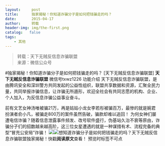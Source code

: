 ```yaml
---
layout:     post
title:      独家揭秘！你知道诈骗分子是如何把钱骗走的吗？
date:       2015-04-17
author:     转载
header-img: img/the-first.png
catalog:   false
tags:
    - 其他
---
```


<blockquote><p>转载：天下无贼反信息诈骗联盟<br>
来源：微信公众号</p></blockquote>

#独家揭秘！你知道诈骗分子是如何把钱骗走的吗？
[天下无贼反信息诈骗联盟]
**天下无贼反信息诈骗联盟**
微信号txwz1226
功能介绍
天下无贼反信息诈骗联盟，是由腾讯安全和深圳警方共同发起的公益性组织，联盟共享数据和资源，汇聚全民力量，共同举报诈骗信息，让诈骗无所遁形，欢迎全社会有共同志愿的机构、企业、个人加入，为反信息诈骗公益事业奋斗。

前有文艺女神汤唯被骗21万，再是姑姑小龙女李若彤被骗百万，最惨的就是婉君扮演者俞小凡，被骗走800万的案件虽然告破，骗款却难以追回！
为何女神们屡遭电信诈骗？随着信息泄露事件频发、改号软件盛行，伪基站久治不衰等原由，诈骗分子们的招数越来越高阶，这三位女星遭遇的就是一种谋措有术、流程完备的典型“冒充公安局”诈骗！
![](http://mmbiz.qpic.cn/mmbiz/3Frx8wcpibSs0vmvOia5TyOE4rFOUXWPpDib3GtVQW11WbY90oQib3JBklvkwTDf48Qh5nvm3I1icodO4ENxREMkmmw/0)![](http://mmbiz.qpic.cn/mmbiz/3Frx8wcpibSs0vmvOia5TyOE4rFOUXWPpDicuFqg31hDtqWlzTqnmYDicjA5qdrYfoBY5e0GdVJJicEu5M3oHKa8hZg/0)想知道诈骗分子是如何把钱骗走的吗？天下无贼反信息诈骗联盟独家揭秘！快戳**阅读原文**查看！
预览时标签不可点

